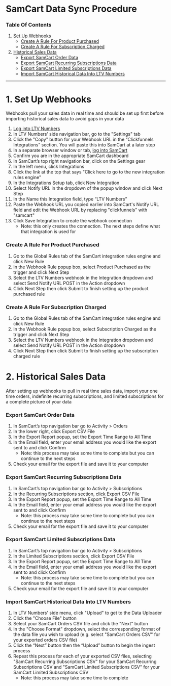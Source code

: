 # SamCart Data Sync Procedure

### Table Of Contents

1. [Set Up Webhooks](https://docs.ltvnumbers.com/samcart#1-set-up-webhooks)
    - [Create A Rule For Product Purchased](https://docs.ltvnumbers.com/samcart#create-a-rule-for-product-purchased)
    - [Create A Rule For Subscription Charged](https://docs.ltvnumbers.com/samcart#create-a-rule-for-subscription-charged)
2. [Historical Sales Data](https://docs.ltvnumbers.com/samcart#2-historical-sales-data)
    - [Export SamCart Order Data](https://docs.ltvnumbers.com/samcart#export-samcart-order-data)
    - [Export SamCart Recurring Subscriptions Data](https://docs.ltvnumbers.com/samcart#export-samcart-recurring-subscriptions-data)
    - [Export SamCart Limited Subscriptions Data](https://docs.ltvnumbers.com/samcart#export-samcart-limited-subscriptions-data)
    - [Import SamCart Historical Data Into LTV Numbers](https://docs.ltvnumbers.com/samcart#import-samcart-historical-data-into-ltv-numbers)

---

# 1. Set Up Webhooks

Webhooks pull your sales data in real time and should be set up first before importing historical sales data to avoid gaps in your data

1. <a href="https://app.ltvnumbers.com" target="_blank">Log into LTV Numbers</a>
2. In LTV Numbers’ side navigation bar, go to the "Settings" tab 
3. Click the "Copy" button for your Webhook URL in the “Clickfunnels Integrations” section. You will paste this into SamCart at a later step
4. In a separate browser window or tab, <a href="https://samcart.com/auth/login" target="_blank">log into SamCart</a>
5. Confirm you are in the appropriate SamCart dashboard
6. In SamCart’s top right navigation bar, click on the Settings gear
7. In the left menu, click Integrations
8. Click the link at the top that says "Click here to go to the new integration rules engine"
9. In the Integrations Setup tab, click New Integration
10. Select Notify URL in the dropdown of the popup window and click Next Step
11. In the Name this Integration field, type “LTV Numbers”
12. Paste the Webhook URL you copied earlier into SamCart's Notify URL field and edit the Webhook URL by replacing "clickfunnels" with "samcart"
14. Click Save Integration to create the webhook connection
    - Note: this only creates the connection. The next steps define what that integration is used for

### Create A Rule For Product Purchased

1. Go to the Global Rules tab of the SamCart integration rules engine and click New Rule
2. In the Webhook Rule popup box, select Product Purchased as the trigger and click Next Step
3. Select the LTV Numbers webhook in the Integration dropdown and select Send Notify URL POST in the Action dropdown
4. Click Next Step then click Submit to finish setting up the product purchased rule

### Create A Rule For Subscription Charged

1. Go to the Global Rules tab of the SamCart integration rules engine and click New Rule
2. In the Webhook Rule popup box, select Subscription Charged as the trigger and click Next Step
3. Select the LTV Numbers webhook in the Integration dropdown and select Send Notify URL POST in the Action dropdown
4. Click Next Step then click Submit to finish setting up the subscription charged rule


# 2. Historical Sales Data

After setting up webhooks to pull in real time sales data, import your one time orders, indefinite recurring subscriptions, and limited subscriptions for a complete picture of your data

### Export SamCart Order Data

1. In SamCart’s top navigation bar go to Activity > Orders
2. In the lower right, click Export CSV File
3. In the Export Report popup, set the Export Time Range to All Time
4. In the Email field, enter your email address you would like the export sent to and click Confirm
    - Note: this process may take some time to complete but you can continue to the next steps
5. Check your email for the export file and save it to your computer

### Export SamCart Recurring Subscriptions Data

1. In SamCart’s top navigation bar go to Activity > Subscriptions
2. In the Recurring Subscriptions section, click Export CSV File
3. In the Export Report popup, set the Export Time Range to All Time
4. In the Email field, enter your email address you would like the export sent to and click Confirm
    - Note: this process may take some time to complete but you can continue to the next steps
5. Check your email for the export file and save it to your computer

### Export SamCart Limited Subscriptions Data

1. In SamCart’s top navigation bar go to Activity > Subscriptions
2. In the Limited Subscriptions section, click Export CSV File
3. In the Export Report popup, set the Export Time Range to All Time
4. In the Email field, enter your email address you would like the export sent to and click Confirm
    - Note: this process may take some time to complete but you can continue to the next steps
5. Check your email for the export file and save it to your computer

### Import SamCart Historical Data Into LTV Numbers

1. In LTV Numbers' side menu, click "Upload" to get to the Data Uploader
2. Click the "Choose File" button
3. Select your SamCart Orders CSV file and click the "Next" button
4. In the "Choose Format" dropdown, select the corresponding format of the data file you wish to upload (e.g. select "SamCart Orders CSV" for your exported orders CSV file)
5. Click the “Next” button then the “Upload” button to begin the ingest process
6. Repeat this process for each of your exported CSV files, selecting "SamCart Recurring Subscriptions CSV" for your SamCart Recurring Subscriptions CSV and "SamCart Limited Subscriptions CSV" for your SamCart Limited Subscriptions CSV
    - Note: this process may take some time to complete
